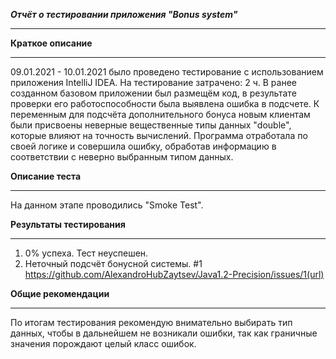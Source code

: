 ***Отчёт о тестировании приложения "Bonus system"***
______________________________________________________________
**Краткое описание**
______________________________________________________________
09.01.2021 - 10.01.2021 было проведено  тестирование с использованием приложения IntelliJ IDEA.
На тестирование затрачено: 2 ч. В ранее созданном базовом приложении был размещём код, в результате проверки его работоспособности была выявлена ошибка в подсчете.
К переменным для подсчёта дополнительного бонуса новым клиентам  были присвоены неверные вещественные типы данных  "double", которые влияют на точность вычислений.
Программа отработала по своей логике и совершила ошибку, обработав информацию в соответствии с неверно выбранным типом данных.

**Описание теста**
______________________________________________________________

На данном этапе проводились "Smoke Test".

**Результаты тестирования**
______________________________________________________________
1. 0% успеха. Тест неуспешен.
2. Неточный подсчёт бонусной системы. #1 https://github.com/AlexandroHubZaytsev/Java1.2-Precision/issues/1(url)

**Общие рекомендации**
______________________________________________________________

По итогам тестирования рекомендую внимательно выбирать тип данных, чтобы в дальнейшем не возникали ошибки, так как граничные значения порождают целый класс ошибок.

